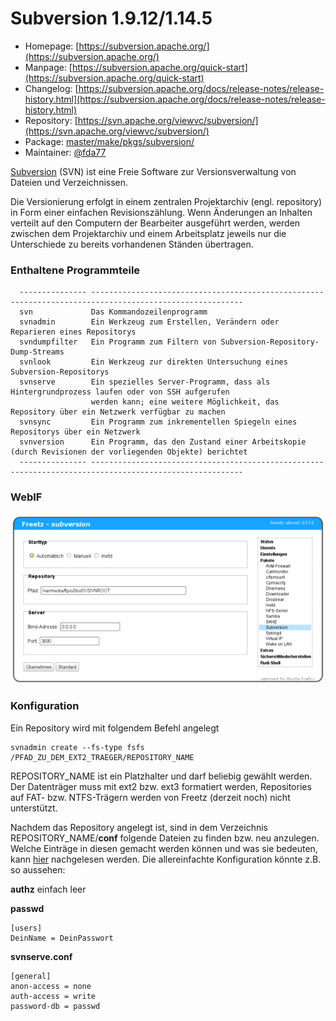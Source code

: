 # Subversion 1.9.12/1.14.5
 - Homepage: [https://subversion.apache.org/](https://subversion.apache.org/)
 - Manpage: [https://subversion.apache.org/quick-start](https://subversion.apache.org/quick-start)
 - Changelog: [https://subversion.apache.org/docs/release-notes/release-history.html](https://subversion.apache.org/docs/release-notes/release-history.html)
 - Repository: [https://svn.apache.org/viewvc/subversion/](https://svn.apache.org/viewvc/subversion/)
 - Package: [master/make/pkgs/subversion/](https://github.com/Freetz-NG/freetz-ng/tree/master/make/pkgs/subversion/)
 - Maintainer: [@fda77](https://github.com/fda77)

[Subversion](http://subversion.tigris.org/) (SVN)
ist eine Freie Software zur Versionsverwaltung von Dateien und
Verzeichnissen.

Die Versionierung erfolgt in einem zentralen Projektarchiv (engl.
repository) in Form einer einfachen Revisionszählung. Wenn Änderungen an
Inhalten verteilt auf den Computern der Bearbeiter ausgeführt werden,
werden zwischen dem Projektarchiv und einem Arbeitsplatz jeweils nur die
Unterschiede zu bereits vorhandenen Ständen übertragen.

### Enthaltene Programmteile

```
  --------------- --------------------------------------------------------------------------------------------------------
  svn             Das Kommandozeilenprogramm
  svnadmin        Ein Werkzeug zum Erstellen, Verändern oder Reparieren eines Repositorys
  svndumpfilter   Ein Programm zum Filtern von Subversion-Repository-Dump-Streams
  svnlook         Ein Werkzeug zur direkten Untersuchung eines Subversion-Repositorys
  svnserve        Ein spezielles Server-Programm, dass als Hintergrundprozess laufen oder von SSH aufgerufen
                  werden kann; eine weitere Möglichkeit, das Repository über ein Netzwerk verfügbar zu machen
  svnsync         Ein Programm zum inkrementellen Spiegeln eines Repositorys über ein Netzwerk
  svnversion      Ein Programm, das den Zustand einer Arbeitskopie (durch Revisionen der vorliegenden Objekte) berichtet
  --------------- --------------------------------------------------------------------------------------------------------
```

### WebIF

[![Subversion](../screenshots/117_md.png)](../screenshots/117.png)


### Konfiguration

Ein Repository wird mit folgendem Befehl angelegt

```
svnadmin create --fs-type fsfs /PFAD_ZU_DEM_EXT2_TRAEGER/REPOSITORY_NAME
```

REPOSITORY_NAME ist ein Platzhalter und darf beliebig gewählt werden.
Der Datenträger muss mit ext2 bzw. ext3 formatiert werden, Repositories
auf FAT- bzw. NTFS-Trägern werden von Freetz (derzeit noch) nicht
unterstützt.

Nachdem das Repository angelegt ist, sind in dem Verzeichnis
REPOSITORY_NAME/**conf** folgende Dateien zu finden bzw. neu anzulegen.
Welche Einträge in diesen gemacht werden können und was sie bedeuten,
kann
[hier](http://svnbook.red-bean.com/nightly/en/svn.serverconfig.svnserve.html)
nachgelesen werden. Die allereinfachte Konfiguration könnte z.B. so
aussehen:

**authz** einfach leer

**passwd**

```
[users]
DeinName = DeinPasswort
```

**svnserve.conf**

```
[general]
anon-access = none
auth-access = write
password-db = passwd
```

